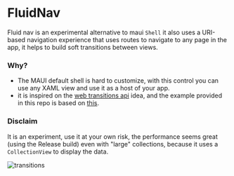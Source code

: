 # FluidNav

Fluid nav is an experimental alternative to maui `Shell` it also uses a URI-based navigation experience that uses routes to navigate to any page in the app, it helps to build soft transitions between views.

### Why?

- The MAUI default shell is hard to customize, with this control you can use any XAML view and use it as a host of your app.
- it is inspired on the [web transitions api](https://developer.chrome.com/docs/web-platform/view-transitions/) idea, and the example provided in this repo is based on [this](https://live-transitions.pages.dev/).

### Disclaim

It is an experiment, use it at your own risk, the performance seems great (using the Release build) even with "large" collections, because it uses a `CollectionView` to display the data.

![transitions](https://github.com/beto-rodriguez/FluidNav/assets/10853349/a6194127-640b-478b-a760-2e0367e1538b)
